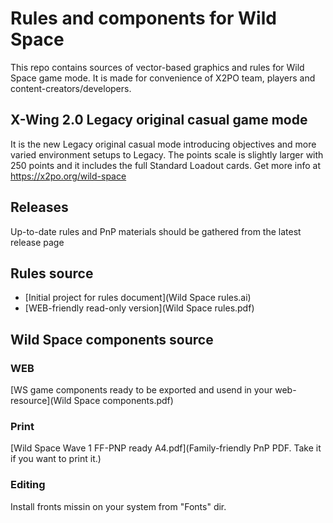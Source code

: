 # Rules and components for Wild Space

This repo contains sources of vector-based graphics and rules for Wild Space game mode.
It is made for convenience of X2PO team, players and content-creators/developers.

## X-Wing 2.0 Legacy original casual game mode

It is the new Legacy original casual mode introducing objectives and more varied environment setups to Legacy. The points scale is slightly larger with 250 points and it includes the full Standard Loadout cards.
Get more info at https://x2po.org/wild-space

## Releases

Up-to-date rules and PnP materials should be gathered from the latest release page

## Rules source

- [Initial project for rules document](Wild Space rules.ai)
- [WEB-friendly read-only version](Wild Space rules.pdf)

## Wild Space components source

### WEB

[WS game components ready to be exported and usend in your web-resource](Wild Space components.pdf)

### Print

[Wild Space Wave 1 FF-PNP ready A4.pdf](Family-friendly PnP PDF. Take it if you want to print it.)

### Editing

Install fronts missin on your system from "Fonts" dir.
